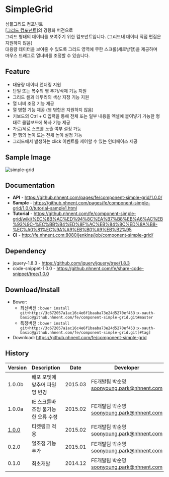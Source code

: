 SimpleGrid
======================
심플그리드 컴포넌트<br>
[[그리드 컴포넌트]](https://github.nhnent.com/fe/application-grid/)의 경량화 버전으로<br>
그리드 형태의 데이터를 보여주기 위한 컴포넌트입니다. (그리드내 데이터 직접 편집은 지원하지 않음) <br>
대용량 데이터을 보여줄 수 있도록 그리드 영역에 무한 스크롤(세로방향)을 제공하며<br>
마우스 드래그로 열너비를 조정할 수 있습니다.

## Feature
* 대용량 데이터 랜더링 지원
* 단일 또는 복수의 행 추가/삭제 기능 지원
* 그리드 셀과 테두리의 색상 지정 기능 지원
* 열 너비 조정 기능 제공
* 열 병합 기능 제공 (행 병합은 지원하지 않음)
* 키보드의 Ctrl + C 입력을 통해 전체 또는 일부 내용을 엑셀에 붙여넣기 가능한 형태로 클립보드에 복사 기능 제공
* 가로/세로 스크롤 노출 여부 설정 가능
* 한 행의 높이 또는 전체 높이 설정 가능
* 그리드에서 발생하는 click 이벤트를 제어할 수 있는 인터페이스 제공

## Sample Image
![simple-grid](https://github.nhnent.com/github-enterprise-assets/0000/0089/0000/0250/961bbab4-c399-11e4-845a-073c38599ddb.png)

## Documentation
* **API** - https://github.nhnent.com/pages/fe/component-simple-grid/1.0.0/
* **Sample** - https://github.nhnent.com/pages/fe/component-simple-grid/1.0.0/tutorial-sample1.html
* **Tutorial** - https://github.nhnent.com/fe/component-simple-grid/wiki/%EC%8B%AC%ED%94%8C%EA%B7%B8%EB%A6%AC%EB%93%9C-%EC%BB%B4%ED%8F%AC%EB%84%8C%ED%8A%B8-%EC%A0%81%EC%9A%A9%EB%B0%A9%EB%B2%95
* **CI** - http://fe.nhnent.com:8080/jenkins/job/component-simple-grid/

## Dependency
* jquery-1.8.3 - https://github.com/jquery/jquery/tree/1.8.3
* code-snippet-1.0.0 - https://github.nhnent.com/fe/share-code-snippet/tree/1.0.0

## Download/Install
* Bower:
   * 최신버전 :  `bower install git+http://3c672057a1ac16c4e6f1baaba73e24d5270ef453:x-oauth-basic@github.nhnent.com/fe/component-simple-grid.git#master`
   * 특정버전 :  `bower install git+http://3c672057a1ac16c4e6f1baaba73e24d5270ef453:x-oauth-basic@github.nhnent.com/fe/component-simple-grid.git[#tag]`
* Download: https://github.nhnent.com/fe/component-simple-grid

## History
| Version | Description | Date | Developer |
| ---- | ---- | ---- | ---- |
| 1.0.0b | 배포 포멧에 맞추어 파일명 변경 | 2015.03 | FE개발팀 박순영 <soonyoung.park@nhnent.com> |
| 1.0.0a | IE 스크롤바 조정 불가능한 오류 수정 | 2015.02 | FE개발팀 박순영 <soonyoung.park@nhnent.com> |
| <a href="https://github.nhnent.com/pages/fe/component-simple-grid/1.0.0/">1.0.0</a> | 티켓링크 적용 | 2015.02 | FE개발팀 박순영 <soonyoung.park@nhnent.com> |
| 0.2.0 | 열조정 기능 추가 | 2015.01 | FE개발팀 박순영 <soonyoung.park@nhnent.com> |
| 0.1.0 | 최초개발 | 2014.12 | FE개발팀 박순영 <soonyoung.park@nhnent.com> |



